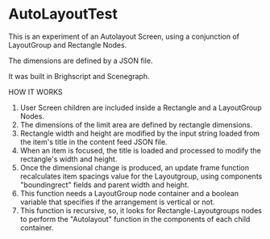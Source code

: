 # AutoLayoutTest
This is an experiment of an Autolayout Screen, using a conjunction of LayoutGroup and Rectangle Nodes.

The dimensions are defined by a JSON file.

It was built in Brighscript and Scenegraph.

HOW IT WORKS
1. User Screen children are included inside a Rectangle and a LayoutGroup Nodes.
2. The dimensions of the limit area are defined by rectangle dimensions.
3. Rectangle width and height are modified by the input string loaded from the item's title in the content feed JSON file.
4. When an item is focused, the title is loaded and processed to modify the rectangle's width and height.
5. Once the dimensional change is produced, an update frame function recalculates item spacings value for the Layoutgroup, using components "boundingrect" fields and parent width and height.
6. This function needs a LayoutGroup node container and a boolean variable that specifies if the arrangement is vertical or not.
7. This function is recursive, so, it looks for Rectangle-Layoutgroups nodes to perform the "Autolayout" function in the components of each child container.
